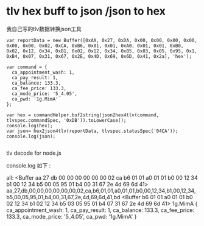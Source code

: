 # tlv hex buff to json /json to hex
我自己写的tlv数据转换json工具
```
var reportData = new Buffer([0xAA, 0x27, 0xDA, 0x00, 0x00, 0x00, 0x00, 0x00, 0x00, 0x02, 0xCA, 0xB6, 0x01, 0x01, 0xA0, 0x01, 0x01, 0xB0, 0x02, 0x12, 0x34, 0xB1, 0x02, 0x12, 0x34, 0xB5, 0x03, 0x05, 0x95, 0x1, 0xB4, 0x07, 0x31, 0x67, 0x2E, 0x4D, 0x69, 0x6D, 0x41, 0x2a], 'hex');

var command = {
  ca_appointment_wash: 1,
  ca_pay_result: 1,
  ca_balance: 133.3,
  ca_fee_price: 133.3,
  ca_mode_price: '5_4.05',
  ca_pwd: '1g.MimA'
};

var hex = commandHelper.buf2string(json2hex4tlv(command, tlvspec.commandSpec, '0xDB')).toLowerCase();
console.log(hex);
var json= hex2json4tlv(reportData, tlvspec.statusSpec('04CA'));
console.log(json);


```

tlv decode for node.js

console.log 如下 :


all: <Buffer aa 27 db 00 00 00 00 00 00 02 ca b6 01 01 a0 01 01 b0 00 12 34 b1 00 12 34 b5 00 05 95 01 b4 00 31 67 2e 4d 69 6d 41>
aa,27,db,00,00,00,00,00,00,02,ca,b6,01,01,a0,01,01,b0,00,12,34,b1,00,12,34,b5,00,05,95,01,b4,00,31,67,2e,4d,69,6d,41,bd
<Buffer b6 01 01 a0 01 01 b0 02 12 34 b1 02 12 34 b5 03 05 95 01 b4 07 31 67 2e 4d 69 6d 41>
1g.MimA
{ ca_appointment_wash: 1,
  ca_pay_result: 1,
  ca_balance: 133.3,
  ca_fee_price: 133.3,
  ca_mode_price: '5_4.05',
  ca_pwd: '1g.MimA' }
